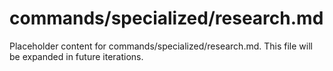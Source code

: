 # commands/specialized/research.md

Placeholder content for commands/specialized/research.md. This file will be expanded in future iterations.